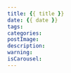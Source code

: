 ```yaml
---
title: {{ title }}
date: {{ date }}
tags:
categories: 
postImage: 
description:
warning: 
isCarousel: 
---
```


